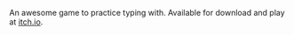 An awesome game to practice typing with. Available for download and play at [itch.io](https://remarci.itch.io/speedtypinggame).
